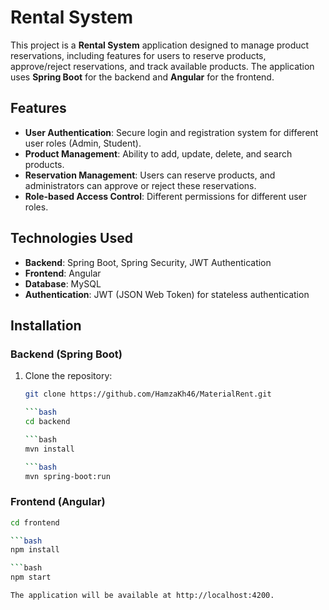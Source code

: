 # Rental System

This project is a **Rental System** application designed to manage product reservations, including features for users to reserve products, approve/reject reservations, and track available products. The application uses **Spring Boot** for the backend and **Angular** for the frontend.

## Features

- **User Authentication**: Secure login and registration system for different user roles (Admin, Student).
- **Product Management**: Ability to add, update, delete, and search products.
- **Reservation Management**: Users can reserve products, and administrators can approve or reject these reservations.
- **Role-based Access Control**: Different permissions for different user roles.

## Technologies Used

- **Backend**: Spring Boot, Spring Security, JWT Authentication
- **Frontend**: Angular
- **Database**: MySQL
- **Authentication**: JWT (JSON Web Token) for stateless authentication

## Installation

### Backend (Spring Boot)

1. Clone the repository:
   ```bash
   git clone https://github.com/HamzaKh46/MaterialRent.git
   
   ```bash
   cd backend
   
   ```bash
   mvn install
   
   ```bash
   mvn spring-boot:run

### Frontend (Angular)
```bash
cd frontend

```bash
npm install

```bash
npm start

The application will be available at http://localhost:4200.




